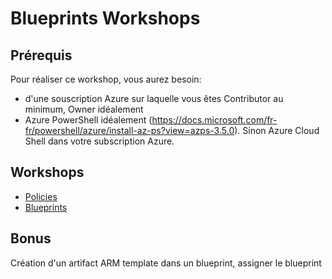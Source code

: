 # Blueprints Workshops

## Prérequis

Pour réaliser ce workshop, vous aurez besoin:
- d'une souscription Azure sur laquelle vous êtes Contributor au minimum, Owner idéalement
- Azure PowerShell idéalement (https://docs.microsoft.com/fr-fr/powershell/azure/install-az-ps?view=azps-3.5.0). Sinon Azure Cloud Shell dans votre subscription Azure.

## Workshops

- [Policies](/BlueprintsWorkshops/01_Policies/README.md)
- [Blueprints](/BlueprintsWorkshops/02_Blueprints/README.md)

## Bonus

Création d'un artifact ARM template dans un blueprint, assigner le blueprint
